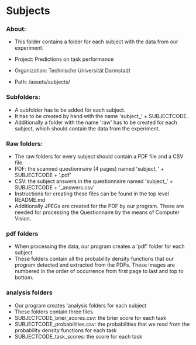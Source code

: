 # Subjects

### About:
- This folder contains a folder for each subject with the data from our 
experiment.


- Project: Predictions on task performance
- Organization: Technische Universität Darmstadt
- Path: /assets/subjects/

### Subfolders:
- A subfolder has to be added for each subject.
- It has to be created by hand with the name 'subject_' + SUBJECTCODE. 
- Additionally a folder with the name 'raw' has to be created for each
subject, which should contain the data from the experiment.

### Raw folders:
- The raw folders for every subject should contain a PDF file and a CSV file.
- PDF: the scanned questionnaire (4 pages) named 'subject_' + SUBJECTCODE + '.pdf'
- CSV: the subject answers in the questionnaire named 'subject_' + 
SUBJECTCODE + '_answers.csv'
- Instructions for creating these files can be found in the top level README.md
- Additionally JPEGs are created for the PDF by our program. These are needed 
for processing the Questionnaire by the means of Computer Vision.

### pdf folders
- When processing the data, our program creates a 'pdf' folder for each subject
- These folders contain all the probability density functions that our 
program detected and extracted from the PDFs. These images are numbered in 
the order of occurrence from first page to last and top to bottom.

### analysis folders
- Our program creates 'analysis folders for each subject
- These folders contain three files
- SUBJECTCODE_brier_scores.csv: the brier score for each task
- SUBJECTCODE_probabilities.csv: the probabilities that we read from the 
probability density functions for each task
- SUBJECTCODE_task_scores: the score for each task
